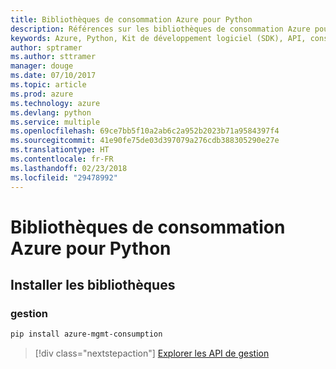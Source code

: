 ```yaml
---
title: Bibliothèques de consommation Azure pour Python
description: Références sur les bibliothèques de consommation Azure pour Python
keywords: Azure, Python, Kit de développement logiciel (SDK), API, consommation
author: sptramer
ms.author: sttramer
manager: douge
ms.date: 07/10/2017
ms.topic: article
ms.prod: azure
ms.technology: azure
ms.devlang: python
ms.service: multiple
ms.openlocfilehash: 69ce7bb5f10a2ab6c2a952b2023b71a9584397f4
ms.sourcegitcommit: 41e90fe75de03d397079a276cdb388305290e27e
ms.translationtype: HT
ms.contentlocale: fr-FR
ms.lasthandoff: 02/23/2018
ms.locfileid: "29478992"
---
```

# <a name="azure-consumption-libraries-for-python"></a>Bibliothèques de consommation Azure pour Python

## <a name="install-the-libraries"></a>Installer les bibliothèques


### <a name="management"></a>gestion

```bash
pip install azure-mgmt-consumption
```
> [!div class="nextstepaction"]
> [Explorer les API de gestion](/python/api/overview/azure/consumption/management)